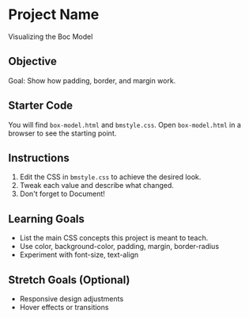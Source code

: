 # Project Name
Visualizing the Boc Model

## Objective
Goal: Show how padding, border, and margin work.

## Starter Code
You will find `box-model.html` and `bmstyle.css`. Open `box-model.html` in a browser to see the starting point.

## Instructions
1. Edit the CSS in `bmstyle.css` to achieve the desired look.
2. Tweak each value and describe what changed.
3. Don't forget to Document!

## Learning Goals
- List the main CSS concepts this project is meant to teach.
- Use color, background-color, padding, margin, border-radius
- Experiment with font-size, text-align

## Stretch Goals (Optional)
- Responsive design adjustments
- Hover effects or transitions
